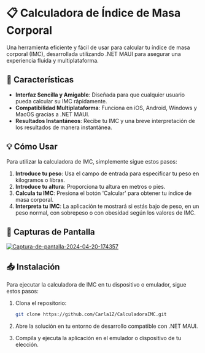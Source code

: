 # 📋 Calculadora de Índice de Masa Corporal

Una herramienta eficiente y fácil de usar para calcular tu índice de masa corporal (IMC), desarrollada utilizando .NET MAUI para asegurar una experiencia fluida y multiplataforma.

## 🚀 Características

- **Interfaz Sencilla y Amigable**: Diseñada para que cualquier usuario pueda calcular su IMC rápidamente.
- **Compatibilidad Multiplataforma**: Funciona en iOS, Android, Windows y MacOS gracias a .NET MAUI.
- **Resultados Instantáneos**: Recibe tu IMC y una breve interpretación de los resultados de manera instantánea.

## 💡 Cómo Usar

Para utilizar la calculadora de IMC, simplemente sigue estos pasos:

1. **Introduce tu peso**: Usa el campo de entrada para especificar tu peso en kilogramos o libras.
2. **Introduce tu altura**: Proporciona tu altura en metros o pies.
3. **Calcula tu IMC**: Presiona el botón 'Calcular' para obtener tu índice de masa corporal.
4. **Interpreta tu IMC**: La aplicación te mostrará si estás bajo de peso, en un peso normal, con sobrepeso o con obesidad según los valores de IMC.

## 📸 Capturas de Pantalla

<a href="https://ibb.co/DDdnrjh"><img src="https://i.ibb.co/HDZQh96/Captura-de-pantalla-2024-04-20-174357.png" alt="Captura-de-pantalla-2024-04-20-174357" border="0"></a>

## 📥 Instalación

Para ejecutar la calculadora de IMC en tu dispositivo o emulador, sigue estos pasos:

1. Clona el repositorio:
   ```bash
   git clone https://github.com/Carla1Z/CalculadoraIMC.git

2. Abre la solución en tu entorno de desarrollo compatible con .NET MAUI.

3. Compila y ejecuta la aplicación en el emulador o dispositivo de tu elección.
